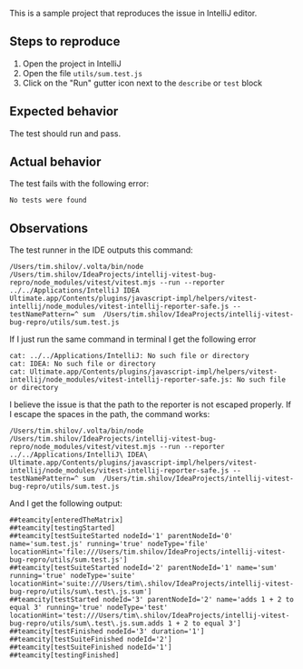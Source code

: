 This is a sample project that reproduces the issue in IntelliJ editor.

## Steps to reproduce
1. Open the project in IntelliJ
2. Open the file `utils/sum.test.js`
3. Click on the "Run" gutter icon next to the `describe` or `test` block

## Expected behavior
The test should run and pass.

## Actual behavior
The test fails with the following error:
```
No tests were found
```

## Observations
The test runner in the IDE outputs this command:
```shell
/Users/tim.shilov/.volta/bin/node /Users/tim.shilov/IdeaProjects/intellij-vitest-bug-repro/node_modules/vitest/vitest.mjs --run --reporter ../../Applications/IntelliJ IDEA Ultimate.app/Contents/plugins/javascript-impl/helpers/vitest-intellij/node_modules/vitest-intellij-reporter-safe.js --testNamePattern=^ sum  /Users/tim.shilov/IdeaProjects/intellij-vitest-bug-repro/utils/sum.test.js
```
If I just run the same command in terminal I get the following error
```
cat: ../../Applications/IntelliJ: No such file or directory
cat: IDEA: No such file or directory
cat: Ultimate.app/Contents/plugins/javascript-impl/helpers/vitest-intellij/node_modules/vitest-intellij-reporter-safe.js: No such file or directory
```
I believe the issue is that the path to the reporter is not escaped properly. If I escape the spaces in the path, the command works:
```shell
/Users/tim.shilov/.volta/bin/node /Users/tim.shilov/IdeaProjects/intellij-vitest-bug-repro/node_modules/vitest/vitest.mjs --run --reporter ../../Applications/IntelliJ\ IDEA\ Ultimate.app/Contents/plugins/javascript-impl/helpers/vitest-intellij/node_modules/vitest-intellij-reporter-safe.js --testNamePattern=^ sum  /Users/tim.shilov/IdeaProjects/intellij-vitest-bug-repro/utils/sum.test.js
```
And I get the following output:
```
##teamcity[enteredTheMatrix]
##teamcity[testingStarted]
##teamcity[testSuiteStarted nodeId='1' parentNodeId='0' name='sum.test.js' running='true' nodeType='file' locationHint='file:///Users/tim.shilov/IdeaProjects/intellij-vitest-bug-repro/utils/sum.test.js']
##teamcity[testSuiteStarted nodeId='2' parentNodeId='1' name='sum' running='true' nodeType='suite' locationHint='suite:///Users/tim\.shilov/IdeaProjects/intellij-vitest-bug-repro/utils/sum\.test\.js.sum']
##teamcity[testStarted nodeId='3' parentNodeId='2' name='adds 1 + 2 to equal 3' running='true' nodeType='test' locationHint='test:///Users/tim\.shilov/IdeaProjects/intellij-vitest-bug-repro/utils/sum\.test\.js.sum.adds 1 + 2 to equal 3']
##teamcity[testFinished nodeId='3' duration='1']
##teamcity[testSuiteFinished nodeId='2']
##teamcity[testSuiteFinished nodeId='1']
##teamcity[testingFinished]
```
